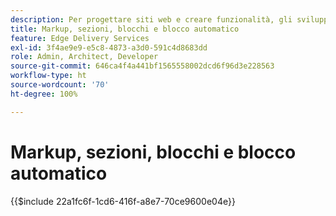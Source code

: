 ```yaml
---
description: Per progettare siti web e creare funzionalità, gli sviluppatori utilizzano il markup e il DOM, sottoposto a rendering dinamicamente dal contenuto. Il markup e il DOM sono costruiti in modo da consentire una manipolazione e uno stile flessibili. Allo stesso tempo forniscono funzionalità pronte all’uso, in modo che lo sviluppatore non debba preoccuparsi di alcuni degli aspetti dei siti web moderni.
title: Markup, sezioni, blocchi e blocco automatico
feature: Edge Delivery Services
exl-id: 3f4ae9e9-e5c8-4873-a3d0-591c4d8683dd
role: Admin, Architect, Developer
source-git-commit: 646ca4f4a441bf1565558002dcd6f96d3e228563
workflow-type: ht
source-wordcount: '70'
ht-degree: 100%

---
```


# Markup, sezioni, blocchi e blocco automatico

{{$include 22a1fc6f-1cd6-416f-a8e7-70ce9600e04e}}
